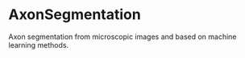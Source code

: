 # AxonSegmentation
Axon segmentation from microscopic images and based on machine learning methods.
